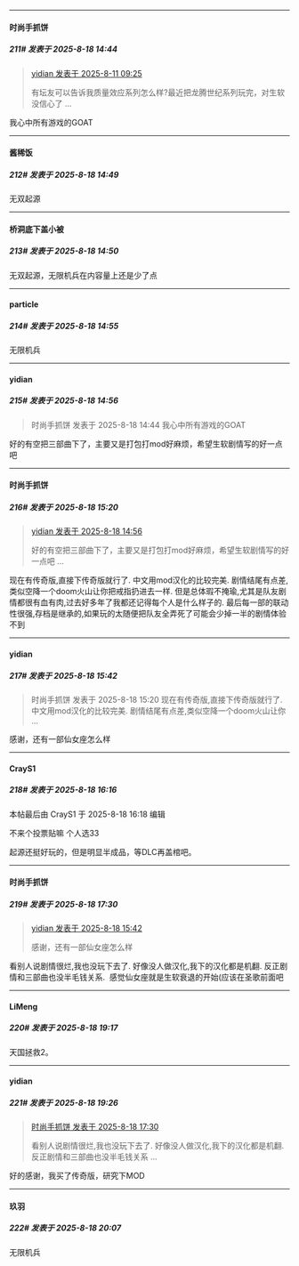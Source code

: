 ﻿
*****

####  时尚手抓饼  
##### 211#       发表于 2025-8-18 14:44

<blockquote><a href="httphttps://stage1st.com/2b/forum.php?mod=redirect&amp;goto=findpost&amp;pid=68246278&amp;ptid=2255749" target="_blank">yidian 发表于 2025-8-11 09:25</a>

有坛友可以告诉我质量效应系列怎么样?最近把龙腾世纪系列玩完，对生软没信心了 ...</blockquote>
我心中所有游戏的GOAT


*****

####  酱稀饭  
##### 212#       发表于 2025-8-18 14:49

无双起源

*****

####  桥洞底下盖小被  
##### 213#       发表于 2025-8-18 14:50

无双起源，无限机兵在内容量上还是少了点


*****

####  particle  
##### 214#       发表于 2025-8-18 14:55

无限机兵

*****

####  yidian  
##### 215#       发表于 2025-8-18 14:56

<blockquote>时尚手抓饼 发表于 2025-8-18 14:44
我心中所有游戏的GOAT</blockquote>
好的有空把三部曲下了，主要又是打包打mod好麻烦，希望生软剧情写的好一点吧


*****

####  时尚手抓饼  
##### 216#       发表于 2025-8-18 15:20

<blockquote><a href="httphttps://stage1st.com/2b/forum.php?mod=redirect&amp;goto=findpost&amp;pid=68283625&amp;ptid=2255749" target="_blank">yidian 发表于 2025-8-18 14:56</a>

好的有空把三部曲下了，主要又是打包打mod好麻烦，希望生软剧情写的好一点吧 ...</blockquote>
现在有传奇版,直接下传奇版就行了. 中文用mod汉化的比较完美. 剧情结尾有点差,类似空降一个doom火山让你把戒指扔进去一样. 但是总体瑕不掩瑜,尤其是队友剧情都很有血有肉,过去好多年了我都还记得每个人是什么样子的. 最后每一部的联动性很强,存档是继承的,如果玩的太随便把队友全弄死了可能会少掉一半的剧情体验不到


*****

####  yidian  
##### 217#       发表于 2025-8-18 15:42

<blockquote>时尚手抓饼 发表于 2025-8-18 15:20
现在有传奇版,直接下传奇版就行了. 中文用mod汉化的比较完美. 剧情结尾有点差,类似空降一个doom火山让你 ...</blockquote>
感谢，还有一部仙女座怎么样


*****

####  CrayS1  
##### 218#       发表于 2025-8-18 16:16

 本帖最后由 CrayS1 于 2025-8-18 16:18 编辑 

不来个投票贴嘛 个人选33

起源还挺好玩的，但是明显半成品，等DLC再盖棺吧。


*****

####  时尚手抓饼  
##### 219#       发表于 2025-8-18 17:30

<blockquote><a href="httphttps://stage1st.com/2b/forum.php?mod=redirect&amp;goto=findpost&amp;pid=68283871&amp;ptid=2255749" target="_blank">yidian 发表于 2025-8-18 15:42</a>

感谢，还有一部仙女座怎么样</blockquote>
看别人说剧情很烂,我也没玩下去了. 好像没人做汉化,我下的汉化都是机翻. 反正剧情和三部曲也没半毛钱关系.  感觉仙女座就是生软衰退的开始(应该在圣歌前面吧


*****

####  LiMeng  
##### 220#       发表于 2025-8-18 19:17

天国拯救2。


*****

####  yidian  
##### 221#       发表于 2025-8-18 19:26

<blockquote><a href="httphttps://stage1st.com/2b/forum.php?mod=redirect&amp;goto=findpost&amp;pid=68284483&amp;ptid=2255749" target="_blank">时尚手抓饼 发表于 2025-8-18 17:30</a>

看别人说剧情很烂,我也没玩下去了. 好像没人做汉化,我下的汉化都是机翻. 反正剧情和三部曲也没半毛钱关系 ...</blockquote>
好的感谢，我买了传奇版，研究下MOD


*****

####  玖羽  
##### 222#       发表于 2025-8-18 20:07

无限机兵

